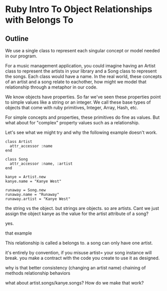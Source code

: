 # Ruby Intro To Object Relationships with Belongs To

## Outline

We use a single class to represent each singular concept or model needed in our program.

For a music management application, you could imagine having an Artist class to represent the artists in your library and a Song class to represent the songs. Each class would have a name. In the real world, these concepts of an artist and a song relate to eachother, how might we model that relationship through a metaphor in our code.

We know objects have properties. So far we've seen these properties point to simple values like a string or an integer. We call these base types of objects that come with ruby primitives, Integer, Array, Hash, etc.

For simple concepts and properties, these primitives do fine as values. But what about for "complex" property values such as a relationship.

Let's see what we might try and why the following example doesn't work.

```
class Artist
  attr_accessor :name
end

class Song
  attr_accessor :name, :artist
end

kanye = Artist.new
kanye.name = "Kanye West"

runaway = Song.new
runaway.name = "Runaway"
runaway.artist = "Kanye West"
```

the string vs the object. but strings are objects. so are artists. Cant we just assign the object kanye as the value for the artist attribute of a song?

yes.

that example

This relationship is called a belongs to. a song can only have one artist.

it's entirely by convention, if you misuse artist= your song instance will break. you make a contract with the code you create to use it as designed.

why is that better
consistency (changing an artist name)
chaining of methods
relationship behaviors

what about artist.songs/kanye.songs? How do we make that work?
